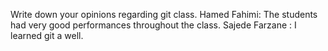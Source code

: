 Write down your opinions regarding git class.
Hamed Fahimi: The students had very good performances throughout the class. 
Sajede Farzane : I learned git a well.